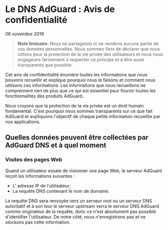 # Le DNS AdGuard : Avis de confidentialité
*06 novembre 2019*

> **Note liminaire:** Nous ne partageons ni ne vendons aucune partie de vos données personnelles. Nous sommes fiers de déclarer que nous luttons pour la protection de la vie privée des utilisateurs et nous nous engageons fermement à respecter ce principe et à être aussi transparents que possible.

Cet avis de confidentialité énumère toutes les informations que nous pouvons recueillir et explique pourquoi nous le faisons et comment nous utilisons ces informations. Les informations que nous recueillons ne comprennent rien de plus que ce qui est essentiel pour fournir toutes les fonctionnalités des produits AdGuard..

Nous croyons que la protection de la vie privée est un droit humain fondamental. C'est pourquoi nous sommes transparents sur ce que fait AdGuard et expliquons l'objectif de chaque petite information recueillie par nos applications.


## Quelles données peuvent être collectées par AdGuard DNS et à quel moment

### Visites des pages Web

Quand un utilisateur essaie de visionner une page Web, le serveur  AdGuard reçoit les informations suivantes :


* L' adresse IP de l'utilisateur;
* La requête DNS contenant le nom de domaine.

La requête DNS sera renvoyée vers un serveur root ou un serveur DNS autoritatif et à son tour le serveur upstream verra le serveur DNS AdGuard comme originateur de la requête, donc ce n'est absolument pas possible d'identifier l'utilisateur. De notre côté, nous n'enregistrons pas et ne stockons pas cette information. 

